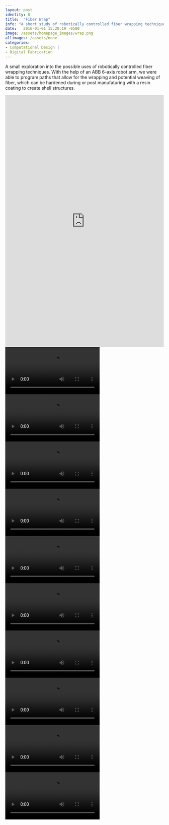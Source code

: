 ```yaml
---
layout: post
identity: 0
title:  "Fiber Wrap"
info: "A short study of robotically controlled fiber wrapping techniques"
date:   2016-01-01 15:20:19 -0500
image: /assets/homepage_images/wrap.png
allimages: /assets/none
categories:
- Computational Design |
- Digital Fabrication
---
```

A small exploration into the possible uses of robotically controlled fiber wrapping techniques. With the help of an ABB 6-axis robot arm, we were able to program paths that allow for the wrapping and potential weaving of fiber, which can be hardened during or post manufaturing with a resin coating to create shell structures. 

<iframe src="https://player.vimeo.com/video/119343592#t=14s?autoplay=1&loop=1&autopause=0" width="100%" height="800px" frameborder="0" webkitallowfullscreen mozallowfullscreen allowfullscreen></iframe>


<div>
  <video autoPlay loop>
    <source src="/assets/video/wrap/1.mp4" type="video/mp4"/>
  </video>
</div>

<div>
  <video autoPlay loop>
    <source src="/assets/video/wrap/2.mp4" type="video/mp4"/>
  </video>
</div>

<div>
  <video autoPlay loop>
    <source src="/assets/video/wrap/3.mp4" type="video/mp4"/>
  </video>
</div>

<div>
  <video autoPlay loop>
    <source src="/assets/video/wrap/4.mp4" type="video/mp4"/>
  </video>
</div>

<div>
  <video autoPlay loop>
    <source src="/assets/video/wrap/5.mp4" type="video/mp4"/>
  </video>
</div>

<div>
  <video autoPlay loop>
    <source src="/assets/video/wrap/6.mp4" type="video/mp4"/>
  </video>
</div>

<div>
  <video autoPlay loop>
    <source src="/assets/video/wrap/7.mp4" type="video/mp4"/>
  </video>
</div>

<div>
  <video autoPlay loop>
    <source src="/assets/video/wrap/8.mp4" type="video/mp4"/>
  </video>
</div>

<div>
  <video autoPlay loop>
    <source src="/assets/video/wrap/9.mp4" type="video/mp4"/>
  </video>
</div>

<div>
  <video autoPlay loop>
    <source src="/assets/video/wrap/10.mp4" type="video/mp4"/>
  </video>
</div>




